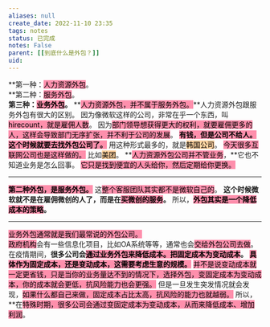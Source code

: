 ```yaml
---
aliases: null
create_date: 2022-11-10 23:35
tags: notes
status: 已完成
notes: False
parent: [[到底什么是外包？]]
uid: 
---
```



**第一种：<mark style="background: #FF5582A6;">人力资源外包</mark>。  
**第二种：<mark style="background: #FF5582A6;">服务外包</mark>。  
**第三种：<mark style="background: #FF5582A6;">业务外包</mark>。**
**<mark style="background: #FF5582A6;">人力资源外包，并不属于服务外包。</mark>**人力资源外包跟服务外包有很大的区别。
因为像微软这样的公司，非常在乎一个东西，叫<mark style="background: #FF5582A6;">hirecount，就是雇佣人数</mark>。
因为<mark style="background: #FF5582A6;">部门领导想获得更大的权利，就要雇佣更多的人，这样会导致部门无序扩张，并不利于公司的发展</mark>。
**<mark style="background: #FF5582A6;">有钱，但是公司不给人。这个时候就要去找外包公司了。</mark>**
用这种形式最多的，就是<mark style="background: #FFB86CA6;">韩国公司</mark>。
<mark style="background: #FF5582A6;">今天很多互联网公司也是这样做的。</mark>
比如<mark style="background: #FFB86CA6;">美团</mark>。
**<mark style="background: #FF5582A6;">人力资源外包公司并不管业务</mark>，**它也不知道业务是怎么回事。
<mark style="background: #FF5582A6;">它只是找到便宜的人头给你，然后定期给你更换。</mark>

---

**<mark style="background: #FF5582A6;">第二种外包，是服务外包。</mark>**
这<mark style="background: #FF5582A6;">整个客服团队其实都不是微软自己的</mark>。
**这个时候微软就不是在雇佣微创的人了，而是在<mark style="background: #FF5582A6;">买微创的服务</mark>。**
所以，**<mark style="background: #FF5582A6;">外包其实是一个降低成本的策略</mark>。**

---

<mark style="background: #FF5582A6;">业务外包通常就是我们最常说的外包公司。</mark>  
<mark style="background: #FF5582A6;">政府机构</mark>会有一些信息化项目，比如OA系统等等，通常也会<mark style="background: #FF5582A6;">交给外包公司去做</mark>。  
在疫情期间，**很多公司会<mark style="background: #FF5582A6;">通过业务外包来降低成本。把固定成本为变动成本</mark>。**
**<mark style="background: #FF5582A6;">具体作为固定成本，还是变动成本，这需要考虑生意的规模。</mark>**
<mark style="background: #FF5582A6;">并不是说变动成本就一定更省钱，只是当你的业务量达不到的情况下，选择外包，变固定成本为变动成本，你的成本就会更低，抗风险能力也会更强。</mark>
但是一旦发生突发情况就会发现，<mark style="background: #FF5582A6;">如果什么都自己来做，固定成本占比太高，抗风险的能力也就越弱。</mark>
所以，**在<mark style="background: #FF5582A6;">特殊时期，很多公司会通过变固定成本为变动成本，从而来降低成本、增加利润</mark>。  


